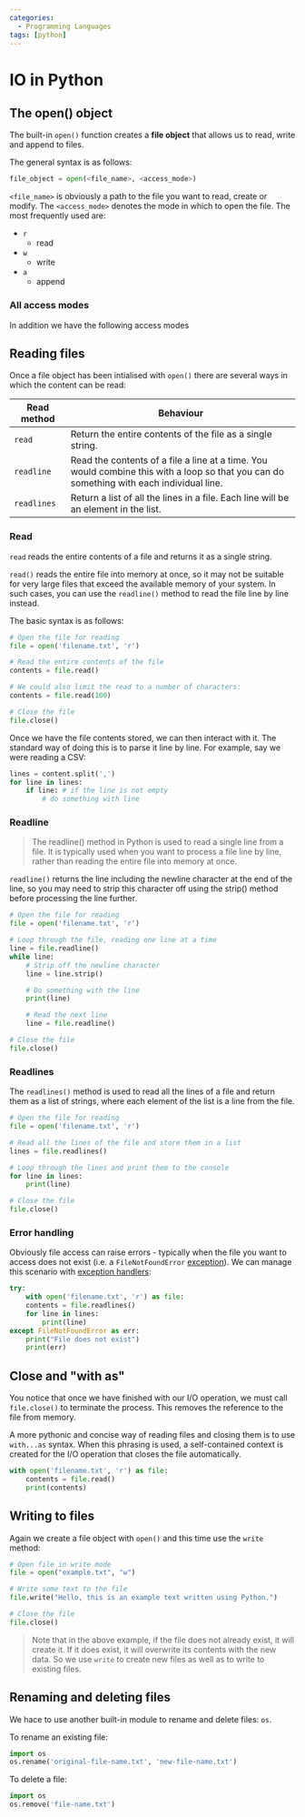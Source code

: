 ```yaml
---
categories:
  - Programming Languages
tags: [python]
---
```


# IO in Python

## The open() object

The built-in `open()` function creates a **file object** that allows us to read,
write and append to files.

The general syntax is as follows:

```py
file_object = open(<file_name>, <access_mode>)
```

`<file_name>` is obviously a path to the file you want to read, create or
modify. The `<access_mode>` denotes the mode in which to open the file. The most
frequently used are:

- `r`
  - read
- `w`
  - write
- `a`
  - append

### All access modes

In addition we have the following access modes

## Reading files

Once a file object has been intialised with `open()` there are several ways in
which the content can be read:

| Read method | Behaviour                                                                                                                                |
| ----------- | ---------------------------------------------------------------------------------------------------------------------------------------- |
| `read`      | Return the entire contents of the file as a single string.                                                                               |
| `readline`  | Read the contents of a file a line at a time. You would combine this with a loop so that you can do something with each individual line. |
| `readlines` | Return a list of all the lines in a file. Each line will be an element in the list.                                                      |

### Read

`read` reads the entire contents of a file and returns it as a single string.

`read()` reads the entire file into memory at once, so it may not be suitable
for very large files that exceed the available memory of your system. In such
cases, you can use the `readline()` method to read the file line by line
instead.

The basic syntax is as follows:

```py
# Open the file for reading
file = open('filename.txt', 'r')

# Read the entire contents of the file
contents = file.read()

# We could also limit the read to a number of characters:
contents = file.read(100)

# Close the file
file.close()
```

Once we have the file contents stored, we can then interact with it. The
standard way of doing this is to parse it line by line. For example, say we were
reading a CSV:

```py
lines = content.split(',')
for line in lines:
    if line: # if the line is not empty
        # do something with line
```

### Readline

> The readline() method in Python is used to read a single line from a file. It
> is typically used when you want to process a file line by line, rather than
> reading the entire file into memory at once.

`readline()` returns the line including the newline character at the end of the
line, so you may need to strip this character off using the strip() method
before processing the line further.

```python
# Open the file for reading
file = open('filename.txt', 'r')

# Loop through the file, reading one line at a time
line = file.readline()
while line:
    # Strip off the newline character
    line = line.strip()

    # Do something with the line
    print(line)

    # Read the next line
    line = file.readline()

# Close the file
file.close()
```

### Readlines

The `readlines()` method is used to read all the lines of a file and return them
as a list of strings, where each element of the list is a line from the file.

```py
# Open the file for reading
file = open('filename.txt', 'r')

# Read all the lines of the file and store them in a list
lines = file.readlines()

# Loop through the lines and print them to the console
for line in lines:
    print(line)

# Close the file
file.close()
```

### Error handling

Obviously file access can raise errors - typically when the file you want to
access does not exist (i.e. a `FileNotFoundError`
[exception](Error_handling_in_Python.md)).
We can manage this scenario with
[exception handlers](Error_handling_in_Python.md):

```py
try:
    with open('filename.txt', 'r') as file:
    contents = file.readlines()
    for line in lines:
        print(line)
except FileNotFoundError as err:
    print("File does not exist")
    print(err)
```

## Close and "with as"

You notice that once we have finished with our I/O operation, we must call
`file.close()` to terminate the process. This removes the reference to the file
from memory.

A more pythonic and concise way of reading files and closing them is to use
`with...as` syntax. When this phrasing is used, a self-contained context is
created for the I/O operation that closes the file automatically.

```py
with open('filename.txt', 'r') as file:
    contents = file.read()
    print(contents)
```

## Writing to files

Again we create a file object with `open()` and this time use the `write`
method:

```py
# Open file in write mode
file = open("example.txt", "w")

# Write some text to the file
file.write("Hello, this is an example text written using Python.")

# Close the file
file.close()
```

> Note that in the above example, if the file does not already exist, it will
> create it. If it does exist, it will overwrite its contents with the new data.
> So we use `write` to create new files as well as to write to existing files.

## Renaming and deleting files

We hace to use another built-in module to rename and delete files: `os`.

To rename an existing file:

```py
import os
os.rename('original-file-name.txt', 'new-file-name.txt')
```

To delete a file:

```py
import os
os.remove('file-name.txt')
```
